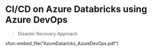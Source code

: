 # CI/CD on Azure Databricks using Azure DevOps
> Disaster Recovery Approach

xfun::embed_file("AzureDataricks_AzureDevOps.pdf")

